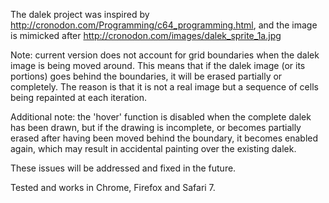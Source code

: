 The dalek project was inspired by http://cronodon.com/Programming/c64_programming.html,
and the image is mimicked after http://cronodon.com/images/dalek_sprite_1a.jpg


Note: current version does not account for grid boundaries when the dalek image is being moved around.
This means that if the dalek image (or its portions) goes behind the boundaries, it will be erased partially or completely.
The reason is that it is not a real image but a sequence of cells being repainted at each iteration.

Additional note: the 'hover' function is disabled when the complete dalek has been drawn, but if the drawing is
incomplete, or becomes partially erased after having been moved behind the boundary, it becomes enabled again,
which may result in accidental painting over the existing dalek.

These issues will be addressed and fixed in the future.

Tested and works in Chrome, Firefox and Safari 7.
